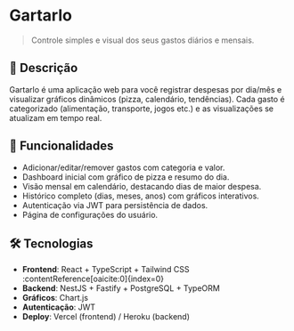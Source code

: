 # Gartarlo

> Controle simples e visual dos seus gastos diários e mensais.

## 📖 Descrição

Gartarlo é uma aplicação web para você registrar despesas por dia/mês e visualizar gráficos dinâmicos (pizza, calendário, tendências). Cada gasto é categorizado (alimentação, transporte, jogos etc.) e as visualizações se atualizam em tempo real.

## 🚀 Funcionalidades

- Adicionar/editar/remover gastos com categoria e valor.  
- Dashboard inicial com gráfico de pizza e resumo do dia.  
- Visão mensal em calendário, destacando dias de maior despesa.  
- Histórico completo (dias, meses, anos) com gráficos interativos.  
- Autenticação via JWT para persistência de dados.  
- Página de configurações do usuário.

## 🛠️ Tecnologias

- **Frontend**: React + TypeScript + Tailwind CSS :contentReference[oaicite:0]{index=0}  
- **Backend**: NestJS + Fastify + PostgreSQL + TypeORM  
- **Gráficos**: Chart.js  
- **Autenticação**: JWT  
- **Deploy**: Vercel (frontend) / Heroku (backend)
